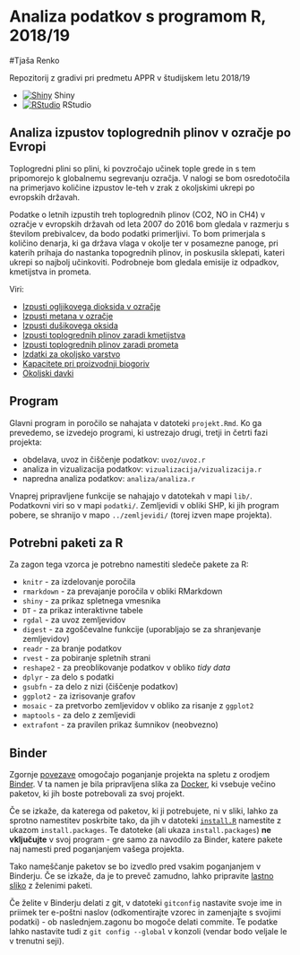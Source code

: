 # Analiza podatkov s programom R, 2018/19

#Tjaša Renko

Repozitorij z gradivi pri predmetu APPR v študijskem letu 2018/19

* [![Shiny](http://mybinder.org/badge.svg)](http://beta.mybinder.org/v2/gh/RenkoT97/APPR-2018-19/master?urlpath=shiny/APPR-2018-19/projekt.Rmd) Shiny
* [![RStudio](http://mybinder.org/badge.svg)](http://beta.mybinder.org/v2/gh/RenkoT97/APPR-2018-19/master?urlpath=rstudio) RStudio

## Analiza izpustov toplogrednih plinov v ozračje po Evropi

Toplogredni plini so plini, ki povzročajo učinek tople grede in s tem pripomorejo k globalnemu segrevanju ozračja. V nalogi se bom osredotočila na primerjavo količine izpustov le-teh v zrak z okoljskimi ukrepi po evropskih državah. 

Podatke o letnih izpustih treh toplogrednih plinov (CO2, NO in CH4) v ozračje v evropskih državah od leta 2007 do 2016 bom gledala v razmerju s številom prebivalcev, da bodo podatki primerljivi. To bom primerjala s količino denarja, ki ga država vlaga v okolje ter v posamezne panoge, pri katerih prihaja do nastanka topogrednih plinov, in poskusila sklepati, kateri ukrepi so najbolj učinkoviti. Podrobneje bom gledala emisije iz odpadkov, kmetijstva in prometa.

Viri:

* [Izpusti ogljikovega dioksida v ozračje](http://appsso.eurostat.ec.europa.eu/nui/show.do?dataset=env_ac_ainah_r2&lang=en)
* [Izpusti metana v ozračje](http://appsso.eurostat.ec.europa.eu/nui/submitViewTableAction.do)
* [Izpusti dušikovega oksida](http://appsso.eurostat.ec.europa.eu/nui/submitViewTableAction.do)
* [Izpusti toplogrednih plinov zaradi kmetijstva](https://ec.europa.eu/eurostat/tgm/table.do?tab=table&init=1&language=en&pcode=tai08&plugin=1)
* [Izpusti toplogrednih plinov zaradi prometa](https://ec.europa.eu/eurostat/tgm/table.do?tab=table&init=1&language=en&pcode=t2020_rk300&plugin=1)
* [Izdatki za okoljsko varstvo](https://ec.europa.eu/eurostat/tgm/refreshTableAction.do?tab=table&plugin=1&pcode=ten00049&language=en)
* [Kapacitete pri proizvodnji biogoriv](http://appsso.eurostat.ec.europa.eu/nui/show.do?dataset=nrg_114a&lang=en)
* [Okoljski davki](http://appsso.eurostat.ec.europa.eu/nui/show.do?dataset=env_ac_taxind2&lang=en)

## Program

Glavni program in poročilo se nahajata v datoteki `projekt.Rmd`.
Ko ga prevedemo, se izvedejo programi, ki ustrezajo drugi, tretji in četrti fazi projekta:

* obdelava, uvoz in čiščenje podatkov: `uvoz/uvoz.r`
* analiza in vizualizacija podatkov: `vizualizacija/vizualizacija.r`
* napredna analiza podatkov: `analiza/analiza.r`

Vnaprej pripravljene funkcije se nahajajo v datotekah v mapi `lib/`.
Podatkovni viri so v mapi `podatki/`.
Zemljevidi v obliki SHP, ki jih program pobere,
se shranijo v mapo `../zemljevidi/` (torej izven mape projekta).

## Potrebni paketi za R

Za zagon tega vzorca je potrebno namestiti sledeče pakete za R:

* `knitr` - za izdelovanje poročila
* `rmarkdown` - za prevajanje poročila v obliki RMarkdown
* `shiny` - za prikaz spletnega vmesnika
* `DT` - za prikaz interaktivne tabele
* `rgdal` - za uvoz zemljevidov
* `digest` - za zgoščevalne funkcije (uporabljajo se za shranjevanje zemljevidov)
* `readr` - za branje podatkov
* `rvest` - za pobiranje spletnih strani
* `reshape2` - za preoblikovanje podatkov v obliko *tidy data*
* `dplyr` - za delo s podatki
* `gsubfn` - za delo z nizi (čiščenje podatkov)
* `ggplot2` - za izrisovanje grafov
* `mosaic` - za pretvorbo zemljevidov v obliko za risanje z `ggplot2`
* `maptools` - za delo z zemljevidi
* `extrafont` - za pravilen prikaz šumnikov (neobvezno)

## Binder

Zgornje [povezave](#analiza-podatkov-s-programom-r-201819)
omogočajo poganjanje projekta na spletu z orodjem [Binder](https://mybinder.org/).
V ta namen je bila pripravljena slika za [Docker](https://www.docker.com/),
ki vsebuje večino paketov, ki jih boste potrebovali za svoj projekt.

Če se izkaže, da katerega od paketov, ki ji potrebujete, ni v sliki,
lahko za sprotno namestitev poskrbite tako,
da jih v datoteki [`install.R`](install.R) namestite z ukazom `install.packages`.
Te datoteke (ali ukaza `install.packages`) **ne vključujte** v svoj program -
gre samo za navodilo za Binder, katere pakete naj namesti pred poganjanjem vašega projekta.

Tako nameščanje paketov se bo izvedlo pred vsakim poganjanjem v Binderju.
Če se izkaže, da je to preveč zamudno,
lahko pripravite [lastno sliko](https://github.com/jaanos/APPR-docker) z želenimi paketi.

Če želite v Binderju delati z git,
v datoteki `gitconfig` nastavite svoje ime in priimek ter e-poštni naslov
(odkomentirajte vzorec in zamenjajte s svojimi podatki) -
ob naslednjem.zagonu bo mogoče delati commite.
Te podatke lahko nastavite tudi z `git config --global` v konzoli
(vendar bodo veljale le v trenutni seji).
